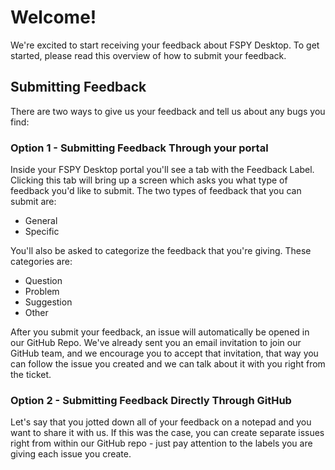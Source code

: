 # Welcome!

We're excited to start receiving your feedback about FSPY Desktop. To get started, please read this overview of how to submit your feedback.

## Submitting Feedback

There are two ways to give us your feedback and tell us about any bugs you find:

### Option 1 - Submitting Feedback Through your portal

Inside your FSPY Desktop portal you'll see a tab with the Feedback Label. Clicking this tab will bring up a screen which asks you what type of feedback you'd like to submit. The two types of feedback that you can submit are:

* General
* Specific

You'll also be asked to categorize the feedback that you're giving. These categories are:

* Question
* Problem
* Suggestion
* Other
	
After you submit your feedback, an issue will automatically be opened in our GitHub Repo. We've already sent you an email invitation to join our GitHub team, and we encourage you to accept that invitation, that way you can follow the issue you created and we can talk about it with you right from the ticket.

### Option 2 - Submitting Feedback Directly Through GitHub

Let's say that you jotted down all of your feedback on a notepad and you want to share it with us. If this was the case, you can create separate issues right from within our GitHub repo - just pay attention to the labels you are giving each issue you create.
